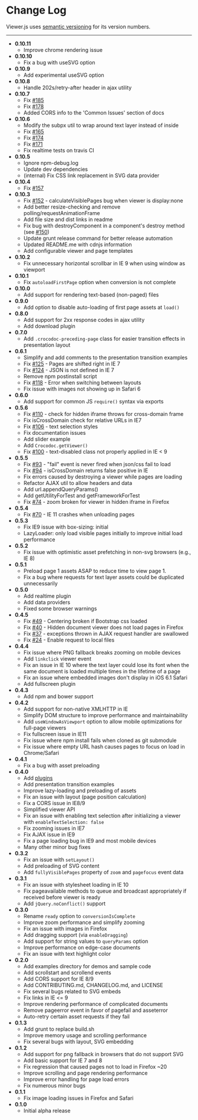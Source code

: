 # Change Log #

Viewer.js uses [semantic versioning](http://semver.org/) for its version numbers.

----
* **0.10.11**
  * Improve chrome rendering issue
* **0.10.10**
  * Fix a bug with useSVG option
* **0.10.9**
  * Add experimental useSVG option
* **0.10.8**
  * Handle 202s/retry-after header in ajax utility
* **0.10.7**
  * Fix [#185](https://github.com/box/viewer.js/issues/185)
  * Fix [#178](https://github.com/box/viewer.js/issues/178)
  * Added CORS info to the 'Common Issues' section of docs
* **0.10.6**
  * Modify the subpx util to wrap around text layer instead of inside
  * Fix [#165](https://github.com/box/viewer.js/issues/165)
  * Fix [#174](https://github.com/box/viewer.js/issues/174)
  * Fix [#171](https://github.com/box/viewer.js/issues/171)
  * Fix realtime tests on travis CI
* **0.10.5**
  * Ignore npm-debug.log
  * Update dev dependencies
  * (internal) Fix CSS link replacement in SVG data provider
* **0.10.4**
  * Fix [#157](https://github.com/box/viewer.js/issues/157)
* **0.10.3**
  * Fix [#152](https://github.com/box/viewer.js/issues/152) - calculateVisiblePages bug when viewer is display:none
  * Add better resize-checking and remove polling/requestAnimationFrame
  * Add file size and dist links in readme
  * Fix bug with destroyComponent in a component's destroy method (see [#150](https://github.com/box/viewer.js/pull/150))
  * Update grunt release command for better release automation
  * Updated README.me with cdnjs information
  * Add configurable viewer and page templates
* **0.10.2**
  * Fix unnecessary horizontal scrollbar in IE 9 when using window as viewport
* **0.10.1**
  * Fix `autoloadFirstPage` option when conversion is not complete
* **0.10.0**
  * Add support for rendering text-based (non-paged) files
* **0.9.0**
  * Add option to disable auto-loading of first page assets at `load()`
* **0.8.0**
  * Add support for 2xx response codes in ajax utility
  * Add download plugin
* **0.7.0**
  * Add `.crocodoc-preceding-page` class for easier transition effects in presentation layout
* **0.6.1**
  * Simplify and add comments to the presentation transition examples
  * Fix [#125](https://github.com/box/viewer.js/issues/125) - Pages are shifted right in IE 7
  * Fix [#124](https://github.com/box/viewer.js/issues/124) - JSON is not defined in IE 7
  * Remove npm postinstall script
  * Fix [#118](https://github.com/box/viewer.js/issues/118) - Error when switching between layouts
  * Fix issue with images not showing up in Safari 6
* **0.6.0**
  * Add support for common JS `require()` syntax via exports
* **0.5.6**
  * Fix [#110](https://github.com/box/viewer.js/issues/110) - check for hidden iframe throws for cross-domain frame
  * Fix isCrossDomain check for relative URLs in IE7
  * Fix [#106](https://github.com/box/viewer.js/issues/106) - text selection styles
  * Fix documentation issues
  * Add slider example
  * Add `Crocodoc.getViewer()`
  * Fix [#100](https://github.com/box/viewer.js/issues/100) - text-disabled class not properly applied in IE < 9
* **0.5.5**
  * Fix [#93](https://github.com/box/viewer.js/issues/93) - "fail" event is never fired when json/css fail to load
  * Fix [#94](https://github.com/box/viewer.js/issues/94) - isCrossDomain returns false positive in IE
  * Fix errors caused by destroying a viewer while pages are loading
  * Refactor AJAX util to allow headers and data
  * Add url.appendQueryParams()
  * Add getUtilityForTest and getFrameworkForTest
  * Fix [#74](https://github.com/box/viewer.js/issues/74) - zoom broken for viewer in hidden iframe in Firefox
* **0.5.4**
  * Fix [#70](https://github.com/box/viewer.js/issues/70) - IE 11 crashes when unloading pages
* **0.5.3**
  * Fix IE9 issue with box-sizing: initial
  * LazyLoader: only load visible pages initially to improve initial load performance
* **0.5.2**
  * Fix issue with optimistic asset prefetching in non-svg browsers (e.g., IE 8)
* **0.5.1**
  * Preload page 1 assets ASAP to reduce time to view page 1.
  * Fix a bug where requests for text layer assets could be duplicated unnecessarily
* **0.5.0**
  * Add realtime plugin
  * Add data providers
  * Fixed some browser warnings 
* **0.4.5**
  * Fix [#49](https://github.com/box/viewer.js/issues/49) - Centering broken if Bootstrap css loaded
  * Fix [#40](https://github.com/box/viewer.js/issues/40) - Hidden document viewer does not load pages in Firefox
  * Fix [#37](https://github.com/box/viewer.js/issues/37) - exceptions thrown in AJAX request handler are swallowed
  * Fix [#24](https://github.com/box/viewer.js/issues/24) - Enable request to local files
* **0.4.4**
  * Fix issue where PNG fallback breaks zooming on mobile devices
  * Add `linkclick` viewer event
  * Fix an issue in IE 10 where the text layer could lose its font when the same document is loaded multiple times in the lifetime of a page
  * Fix an issue where embedded images don't display in iOS 6.1 Safari
  * Add fullscreen plugin
* **0.4.3**
  * Add npm and bower support
* **0.4.2**
  * Add support for non-native XMLHTTP in IE
  * Simplify DOM structure to improve performance and maintainability
  * Add `useWindowAsViewport` option to allow mobile optimizations for full-page viewers
  * Fix fullscreen issue in IE11
  * Fix issue where npm install fails when cloned as git submodule
  * Fix issue where empty URL hash causes pages to focus on load in Chrome/Safari
* **0.4.1**
  * Fix a bug with asset preloading
* **0.4.0**
  * Add [plugins](README.md#plugins)
  * Add presentation transition examples
  * Improve lazy-loading and preloading of assets
  * Fix an issue with layout (page position calculation)
  * Fix a CORS issue in IE8/9
  * Simplified viewer API
  * Fix an issue with enabling text selection after initializing a viewer with `enableTextSelection: false`
  * Fix zooming issues in IE7
  * Fix AJAX issue in IE9
  * Fix a page loading bug in IE9 and most mobile devices
  * Many other minor bug fixes
* **0.3.2**
  * Fix an issue with `setLayout()`
  * Add preloading of SVG content
  * Add `fullyVisiblePages` property of `zoom` and `pagefocus` event data
* **0.3.1**
  * Fix an issue with stylesheet loading in IE 10
  * Fix pageavailable methods to queue and broadcast appropriately if received before viewer is ready
  * Add `jQuery.noConflict()` support
* **0.3.0**
  * Rename `ready` option to `conversionIsComplete`
  * Improve zoom performance and simplify zooming
  * Fix an issue with images in Firefox
  * Add dragging support (via `enableDragging`)
  * Add support for string values to `queryParams` option
  * Improve performance on edge-case documents
  * Fix an issue with text highlight color
* **0.2.0**
  * Add examples directory for demos and sample code
  * Add scrollstart and scrollend events
  * Add CORS support for IE 8/9
  * Add CONTRIBUTING.md, CHANGELOG.md, and LICENSE
  * Fix several bugs related to SVG embeds
  * Fix links in IE <= 9
  * Improve rendering performance of complicated documents
  * Remove pageerror event in favor of pagefail and asseterror
  * Auto-retry certain asset requests if they fail
* **0.1.3**
  * Add grunt to replace build.sh
  * Improve memory usage and scrolling performance
  * Fix several bugs with layout, SVG embedding
* **0.1.2**
  * Add support for png fallback in browsers that do not support SVG
  * Add basic support for IE 7 and 8
  * Fix regression that caused pages not to load in Firefox ~20
  * Improve scrolling and page rendering performance
  * Improve error handling for page load errors
  * Fix numerous minor bugs
* **0.1.1**
  * Fix image loading issues in Firefox and Safari
* **0.1.0**
  * Initial alpha release
